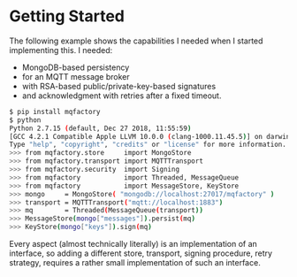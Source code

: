 # Getting Started

The following example shows the capabilities I needed when I started implementing this. I needed: 

- MongoDB-based persistency
- for an MQTT message broker
- with RSA-based public/private-key-based signatures
- and acknowledgment with retries after a fixed timeout.

```bash
$ pip install mqfactory
$ python
Python 2.7.15 (default, Dec 27 2018, 11:55:59) 
[GCC 4.2.1 Compatible Apple LLVM 10.0.0 (clang-1000.11.45.5)] on darwin
Type "help", "copyright", "credits" or "license" for more information.
>>> from mqfactory.store     import MongoStore
>>> from mqfactory.transport import MQTTTransport
>>> from mqfactory.security  import Signing
>>> from mqfactory           import Threaded, MessageQueue
>>> from mqfactory           import MessageStore, KeyStore
>>> mongo     = MongoStore( "mongodb://localhost:27017/mqfactory" )
>>> transport = MQTTTransport("mqtt://localhost:1883")
>>> mq        = Threaded(MessageQueue(transport))
>>> MessageStore(mongo["messages"]).persist(mq)
>>> KeyStore(mongo["keys"]).sign(mq)
```

Every aspect (almost technically literally) is an implementation of an interface, so adding a different store, transport, signing procedure, retry strategy, requires a rather small implementation of such an interface.
